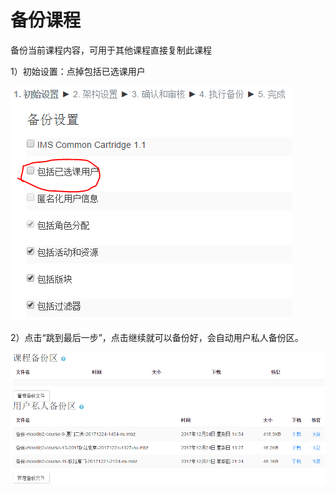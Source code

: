 # **备份课程**

备份当前课程内容，可用于其他课程直接复制此课程

1）初始设置：点掉包括已选课用户

![](/assets/beifent.png)

2）点击“跳到最后一步”，点击继续就可以备份好，会自动用户私人备份区。

![](/assets/impbeifenort.png)


